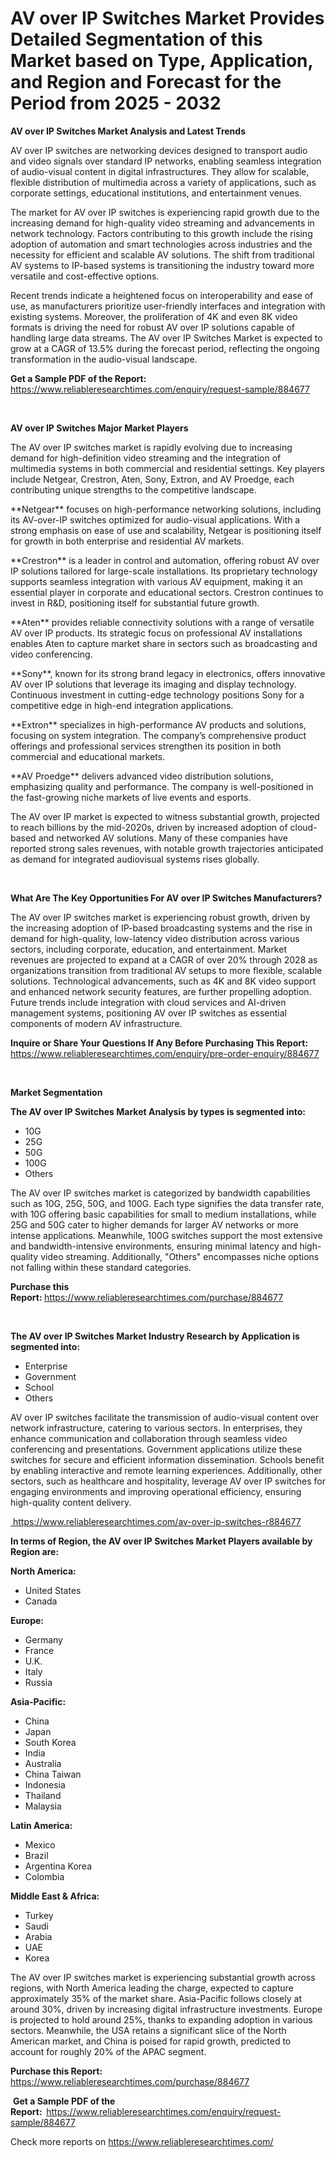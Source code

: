<p><h1>AV over IP Switches Market Provides Detailed Segmentation of this Market based on Type, Application, and Region and Forecast for the Period from 2025 - 2032</h1></p><p><strong>AV over IP Switches Market Analysis and Latest Trends</strong></p>
<p><p>AV over IP switches are networking devices designed to transport audio and video signals over standard IP networks, enabling seamless integration of audio-visual content in digital infrastructures. They allow for scalable, flexible distribution of multimedia across a variety of applications, such as corporate settings, educational institutions, and entertainment venues. </p><p>The market for AV over IP switches is experiencing rapid growth due to the increasing demand for high-quality video streaming and advancements in network technology. Factors contributing to this growth include the rising adoption of automation and smart technologies across industries and the necessity for efficient and scalable AV solutions. The shift from traditional AV systems to IP-based systems is transitioning the industry toward more versatile and cost-effective options. </p><p>Recent trends indicate a heightened focus on interoperability and ease of use, as manufacturers prioritize user-friendly interfaces and integration with existing systems. Moreover, the proliferation of 4K and even 8K video formats is driving the need for robust AV over IP solutions capable of handling large data streams. The AV over IP Switches Market is expected to grow at a CAGR of 13.5% during the forecast period, reflecting the ongoing transformation in the audio-visual landscape.</p></p>
<p><strong>Get a Sample PDF of the Report:&nbsp;</strong> <a href="https://www.reliableresearchtimes.com/enquiry/request-sample/884677?utm_campaign=2473&utm_medium=2&utm_source=Github&utm_content=ia&utm_term=12022025&utm_id=av-over-ip-switches">https://www.reliableresearchtimes.com/enquiry/request-sample/884677</a></p>
<p>&nbsp;</p>
<p><strong>AV over IP Switches Major Market Players</strong></p>
<p><p>The AV over IP switches market is rapidly evolving due to increasing demand for high-definition video streaming and the integration of multimedia systems in both commercial and residential settings. Key players include Netgear, Crestron, Aten, Sony, Extron, and AV Proedge, each contributing unique strengths to the competitive landscape.</p><p>**Netgear** focuses on high-performance networking solutions, including its AV-over-IP switches optimized for audio-visual applications. With a strong emphasis on ease of use and scalability, Netgear is positioning itself for growth in both enterprise and residential AV markets.</p><p>**Crestron** is a leader in control and automation, offering robust AV over IP solutions tailored for large-scale installations. Its proprietary technology supports seamless integration with various AV equipment, making it an essential player in corporate and educational sectors. Crestron continues to invest in R&D, positioning itself for substantial future growth.</p><p>**Aten** provides reliable connectivity solutions with a range of versatile AV over IP products. Its strategic focus on professional AV installations enables Aten to capture market share in sectors such as broadcasting and video conferencing.</p><p>**Sony**, known for its strong brand legacy in electronics, offers innovative AV over IP solutions that leverage its imaging and display technology. Continuous investment in cutting-edge technology positions Sony for a competitive edge in high-end integration applications.</p><p>**Extron** specializes in high-performance AV products and solutions, focusing on system integration. The company’s comprehensive product offerings and professional services strengthen its position in both commercial and educational markets.</p><p>**AV Proedge** delivers advanced video distribution solutions, emphasizing quality and performance. The company is well-positioned in the fast-growing niche markets of live events and esports.</p><p>The AV over IP market is expected to witness substantial growth, projected to reach billions by the mid-2020s, driven by increased adoption of cloud-based and networked AV solutions. Many of these companies have reported strong sales revenues, with notable growth trajectories anticipated as demand for integrated audiovisual systems rises globally.</p></p>
<p>&nbsp;</p>
<p><strong>What Are The Key Opportunities For AV over IP Switches Manufacturers?</strong></p>
<p><p>The AV over IP switches market is experiencing robust growth, driven by the increasing adoption of IP-based broadcasting systems and the rise in demand for high-quality, low-latency video distribution across various sectors, including corporate, education, and entertainment. Market revenues are projected to expand at a CAGR of over 20% through 2028 as organizations transition from traditional AV setups to more flexible, scalable solutions. Technological advancements, such as 4K and 8K video support and enhanced network security features, are further propelling adoption. Future trends include integration with cloud services and AI-driven management systems, positioning AV over IP switches as essential components of modern AV infrastructure.</p></p>
<p><strong>Inquire or Share Your Questions If Any Before Purchasing This Report:</strong> <a href="https://www.reliableresearchtimes.com/enquiry/pre-order-enquiry/884677?utm_campaign=2473&utm_medium=2&utm_source=Github&utm_content=ia&utm_term=12022025&utm_id=av-over-ip-switches">https://www.reliableresearchtimes.com/enquiry/pre-order-enquiry/884677</a></p>
<p>&nbsp;</p>
<p><strong>Market Segmentation</strong></p>
<p><strong>The AV over IP Switches Market Analysis by types is segmented into:</strong></p>
<p><ul><li>10G</li><li>25G</li><li>50G</li><li>100G</li><li>Others</li></ul></p>
<p><p>The AV over IP switches market is categorized by bandwidth capabilities such as 10G, 25G, 50G, and 100G. Each type signifies the data transfer rate, with 10G offering basic capabilities for small to medium installations, while 25G and 50G cater to higher demands for larger AV networks or more intense applications. Meanwhile, 100G switches support the most extensive and bandwidth-intensive environments, ensuring minimal latency and high-quality video streaming. Additionally, "Others" encompasses niche options not falling within these standard categories.</p></p>
<p><strong>Purchase this Report:&nbsp;</strong><a href="https://www.reliableresearchtimes.com/purchase/884677?utm_campaign=2473&utm_medium=2&utm_source=Github&utm_content=ia&utm_term=12022025&utm_id=av-over-ip-switches">https://www.reliableresearchtimes.com/purchase/884677</a></p>
<p>&nbsp;</p>
<p><strong>The AV over IP Switches Market Industry Research by Application is segmented into:</strong></p>
<p><ul><li>Enterprise</li><li>Government</li><li>School</li><li>Others</li></ul></p>
<p><p>AV over IP switches facilitate the transmission of audio-visual content over network infrastructure, catering to various sectors. In enterprises, they enhance communication and collaboration through seamless video conferencing and presentations. Government applications utilize these switches for secure and efficient information dissemination. Schools benefit by enabling interactive and remote learning experiences. Additionally, other sectors, such as healthcare and hospitality, leverage AV over IP switches for engaging environments and improving operational efficiency, ensuring high-quality content delivery.</p></p>
<p><a href="https://www.reliableresearchtimes.com/av-over-ip-switches-r884677?utm_campaign=2473&utm_medium=2&utm_source=Github&utm_content=ia&utm_term=12022025&utm_id=av-over-ip-switches">&nbsp;https://www.reliableresearchtimes.com/av-over-ip-switches-r884677</a></p>
<p><strong>In terms of Region, the AV over IP Switches Market Players available by Region are:</strong></p>
<p>
    <p> <strong> North America: </strong>
        <ul>
            <li>United States</li>
            <li>Canada</li>
        </ul>
        </p> 
    <p> <strong> Europe: </strong>
        <ul>
            <li>Germany</li>
            <li>France</li>
            <li>U.K.</li>
            <li>Italy</li>
            <li>Russia</li>
        </ul>
        </p> 
    <p> <strong> Asia-Pacific: </strong>
        <ul>
            <li>China</li>
            <li>Japan</li>
            <li>South Korea</li>
            <li>India</li>
            <li>Australia</li>
            <li>China Taiwan</li>
            <li>Indonesia</li>
            <li>Thailand</li>
            <li>Malaysia</li>
        </ul>
        </p> 
    <p> <strong> Latin America: </strong>
        <ul>
            <li>Mexico</li>
            <li>Brazil</li>
            <li>Argentina Korea</li>
            <li>Colombia</li>
        </ul>
        </p> 
    <p> <strong> Middle East & Africa: </strong>
        <ul>
            <li>Turkey</li>
            <li>Saudi</li>
            <li>Arabia</li>
            <li>UAE</li>
            <li>Korea</li>
        </ul>
    </p>
    </p>
<p><p>The AV over IP switches market is experiencing substantial growth across regions, with North America leading the charge, expected to capture approximately 35% of the market share. Asia-Pacific follows closely at around 30%, driven by increasing digital infrastructure investments. Europe is projected to hold around 25%, thanks to expanding adoption in various sectors. Meanwhile, the USA retains a significant slice of the North American market, and China is poised for rapid growth, predicted to account for roughly 20% of the APAC segment.</p></p>
<p><strong>Purchase this Report: </strong><a href="https://www.reliableresearchtimes.com/purchase/884677?utm_campaign=2473&utm_medium=2&utm_source=Github&utm_content=ia&utm_term=12022025&utm_id=av-over-ip-switches">https://www.reliableresearchtimes.com/purchase/884677</a></p>
<p>&nbsp;<strong>Get a Sample PDF of the Report:&nbsp;&nbsp;</strong><a href="https://www.reliableresearchtimes.com/enquiry/request-sample/884677?utm_campaign=2473&utm_medium=2&utm_source=Github&utm_content=ia&utm_term=12022025&utm_id=av-over-ip-switches">https://www.reliableresearchtimes.com/enquiry/request-sample/884677</a></p>
<p><strong></strong></p>
<p>Check more reports on <a href="https://www.reliableresearchtimes.com/?utm_campaign=2473&utm_medium=2&utm_source=Github&utm_content=ia&utm_term=12022025&utm_id=av-over-ip-switches">https://www.reliableresearchtimes.com/</a></p>